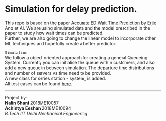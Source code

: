 # Simulation for delay prediction.
        
This repo is based on the paper [Accurate ED Wait Time Prediction by Erjie Ang et Al](https://web.stanford.edu/~bayati/papers/edwait.pdf). We are using simulated data and the model prescribed in the paper to study how wait times can be predicted.         
Further, we are also going to change the linear model to incorporate other ML techniques and hopefully create a better predictor.    

`Simulation`    
We follow a object oriented approach for creating a general Queueing System. Currently you can initialise the queue with n customers, and also add a new queue in between simulation. The departure time distributions and number of servers vs time need to be provided.      
A new class for series station - system_ is added.      
All test cases can be found [here](Queue_class_test.cpp).


***
Project by-    
**Nalin Shani** 2018ME10057    
**Achintya Eeshan** 2018ME10094      
_B.Tech IIT Delhi Mechanical Engineering_
